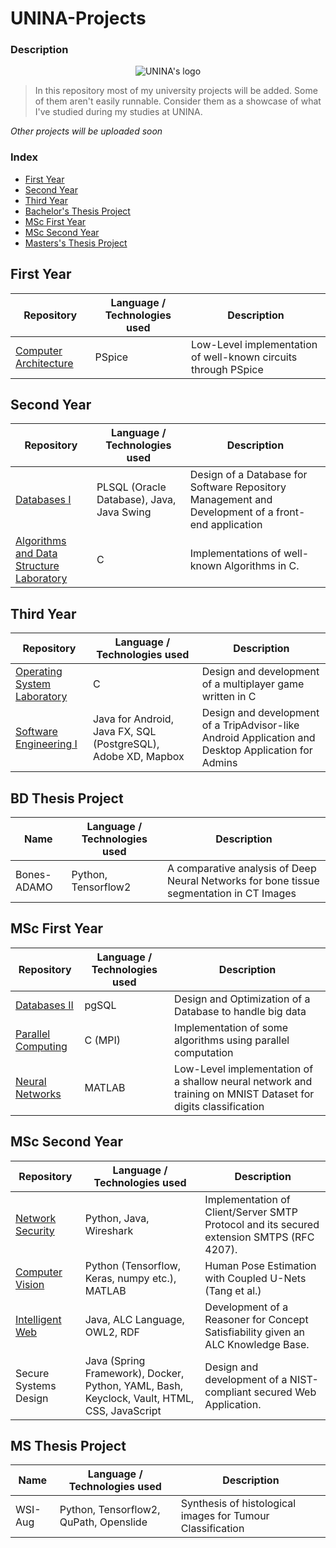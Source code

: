 # UNINA-Projects 
### Description
<p align="center">
  <img src="https://user-images.githubusercontent.com/58134090/205136477-e3c1af9f-504d-4d46-ba36-8d240d079bf6.png" alt="UNINA's logo"/>
</p>

> In this repository most of my university projects will be added. Some of them aren't easily runnable. Consider them as a showcase of what I've studied during my studies at UNINA.

*Other projects will be uploaded soon*
### Index

 - [First Year](#first-year)
 - [Second Year](#second-year)
 - [Third Year](#third-year)
 - [Bachelor's Thesis Project](#bd-thesis-project)
 - [MSc First Year](#msc-first-year)
 - [MSc Second Year](#msc-second-year)
 - [Masters's Thesis Project](#ms-thesis-project)
 
 ## First Year
 
| Repository | Language / Technologies used | Description
|--|--|--|
| [Computer Architecture](https://github.com/cappadavide/UNINAprojects/tree/main/pspice-project) | PSpice | Low-Level implementation of well-known circuits through PSpice |

## Second Year

| Repository | Language / Technologies used | Description
|--|--|--|
| [Databases I](https://github.com/cappadavide/UNINAprojects/tree/main/databases1) | PLSQL (Oracle Database), Java, Java Swing | Design of a Database for Software Repository Management and Development of a front-end application |
|[Algorithms and Data Structure Laboratory](https://github.com/cappadavide/UNINAprojects/tree/main/lab-ads)|C|Implementations of well-known Algorithms in C.

## Third Year
| Repository | Language / Technologies used | Description
|--|--|--|
|[Operating System Laboratory](https://github.com/Gibser/OperatingSystemsLab) | C | Design and development of a multiplayer game written in C |
|[Software Engineering I](https://github.com/cappadavide/software-eng-prj)|Java for Android, Java FX, SQL (PostgreSQL), Adobe XD, Mapbox|Design and development of a TripAdvisor-like Android Application and Desktop Application for Admins|

## BD Thesis Project 
| Name | Language / Technologies used | Description
|--|--|--|
|Bones-ADAMO| Python, Tensorflow2 | A comparative analysis of Deep Neural Networks for bone tissue segmentation in CT Images |

## MSc First Year

| Repository | Language / Technologies used | Description
|--|--|--|
|[Databases II](https://github.com/cappadavide/db2-datawarehouse-prj)| pgSQL | Design and Optimization of a Database to handle big data  |
|[Parallel Computing](https://github.com/cappadavide/parallel-computing-proj)|C (MPI)|Implementation of some algorithms using parallel computation|
|[Neural Networks](https://github.com/giusyrux/neural-network-proj)|MATLAB|Low-Level implementation of a shallow neural network and training on MNIST Dataset for digits classification|

## MSc Second Year

| Repository | Language / Technologies used | Description
|--|--|--|
|[Network Security](https://github.com/cappadavide/netsec)| Python, Java, Wireshark | Implementation of Client/Server SMTP Protocol and its secured extension SMTPS (RFC 4207).|
|[Computer Vision](https://github.com/cappadavide/coupled-unets-keras)|Python (Tensorflow, Keras, numpy etc.), MATLAB|Human Pose Estimation with Coupled U-Nets (Tang et al.) |
|[Intelligent Web](https://github.com/giusyrux/intelligent-web-prj)|Java, ALC Language, OWL2, RDF|Development of a Reasoner for Concept Satisfiability given an ALC Knowledge Base.|
|Secure Systems Design|Java (Spring Framework), Docker, Python, YAML, Bash, Keyclock, Vault, HTML, CSS, JavaScript|Design and development of a NIST-compliant secured Web Application.|

## MS Thesis Project 
| Name | Language / Technologies used | Description
|--|--|--|
|WSI-Aug| Python, Tensorflow2, QuPath, Openslide | Synthesis of histological images for Tumour Classification |

